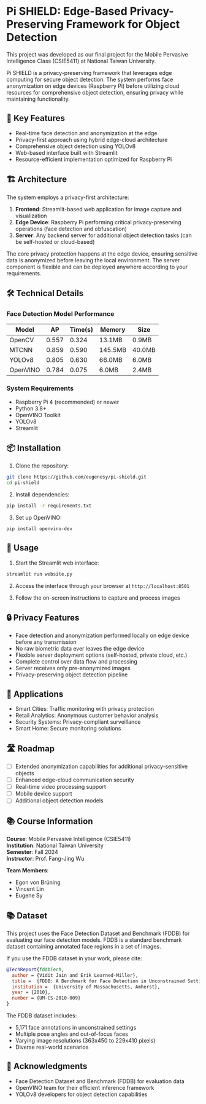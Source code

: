 # Pi SHIELD: Edge-Based Privacy-Preserving Framework for Object Detection

This project was developed as our final project for the Mobile Pervasive Intelligence Class (CSIE5411) at National Taiwan University.

Pi SHIELD is a privacy-preserving framework that leverages edge computing for secure object detection. The system performs face anonymization on edge devices (Raspberry Pi) before utilizing cloud resources for comprehensive object detection, ensuring privacy while maintaining functionality.

## 🌟 Key Features

- Real-time face detection and anonymization at the edge
- Privacy-first approach using hybrid edge-cloud architecture
- Comprehensive object detection using YOLOv8
- Web-based interface built with Streamlit
- Resource-efficient implementation optimized for Raspberry Pi

## 🏗️ Architecture

The system employs a privacy-first architecture:

1. **Frontend**: Streamlit-based web application for image capture and visualization
2. **Edge Device**: Raspberry Pi performing critical privacy-preserving operations (face detection and obfuscation)
3. **Server**: Any backend server for additional object detection tasks (can be self-hosted or cloud-based)

The core privacy protection happens at the edge device, ensuring sensitive data is anonymized before leaving the local environment. The server component is flexible and can be deployed anywhere according to your requirements.

## 🛠️ Technical Details

### Face Detection Model Performance

| Model | AP | Time(s) | Memory | Size |
|-------|-----|---------|---------|------|
| OpenCV | 0.557 | 0.324 | 13.1MB | 0.9MB |
| MTCNN | 0.859 | 0.590 | 145.5MB | 40.0MB |
| YOLOv8 | 0.805 | 0.630 | 66.0MB | 6.0MB |
| OpenVINO | 0.784 | 0.075 | 6.0MB | 2.4MB |

### System Requirements

- Raspberry Pi 4 (recommended) or newer
- Python 3.8+
- OpenVINO Toolkit
- YOLOv8
- Streamlit

## 📦 Installation

1. Clone the repository:
```bash
git clone https://github.com/eugenesy/pi-shield.git
cd pi-shield
```

2. Install dependencies:
```bash
pip install -r requirements.txt
```

3. Set up OpenVINO:
```bash
pip install openvino-dev
```

## 🚀 Usage

1. Start the Streamlit web interface:
```bash
streamlit run website.py
```

2. Access the interface through your browser at `http://localhost:8501`

3. Follow the on-screen instructions to capture and process images

## 🔒 Privacy Features

- Face detection and anonymization performed locally on edge device before any transmission
- No raw biometric data ever leaves the edge device
- Flexible server deployment options (self-hosted, private cloud, etc.)
- Complete control over data flow and processing
- Server receives only pre-anonymized images
- Privacy-preserving object detection pipeline

## 🎯 Applications

- Smart Cities: Traffic monitoring with privacy protection
- Retail Analytics: Anonymous customer behavior analysis
- Security Systems: Privacy-compliant surveillance
- Smart Home: Secure monitoring solutions

## 🛣️ Roadmap

- [ ] Extended anonymization capabilities for additional privacy-sensitive objects
- [ ] Enhanced edge-cloud communication security
- [ ] Real-time video processing support
- [ ] Mobile device support
- [ ] Additional object detection models

## 📚 Course Information

**Course**: Mobile Pervasive Intelligence (CSIE5411)  
**Institution**: National Taiwan University  
**Semester**: Fall 2024  
**Instructor**: Prof. Fang-Jing Wu

**Team Members**:
- Egon von Brüning
- Vincent Lin
- Eugene Sy

## 📚 Dataset

This project uses the Face Detection Dataset and Benchmark (FDDB) for evaluating our face detection models. FDDB is a standard benchmark dataset containing annotated face regions in a set of images.

If you use the FDDB dataset in your work, please cite:
```bibtex
@TechReport{fddbTech,
  author = {Vidit Jain and Erik Learned-Miller},
  title =  {FDDB: A Benchmark for Face Detection in Unconstrained Settings},
  institution =  {University of Massachusetts, Amherst},
  year = {2010},
  number = {UM-CS-2010-009}
}
```

The FDDB dataset includes:
- 5,171 face annotations in unconstrained settings
- Multiple pose angles and out-of-focus faces
- Varying image resolutions (363x450 to 229x410 pixels)
- Diverse real-world scenarios

## 🙏 Acknowledgments

- Face Detection Dataset and Benchmark (FDDB) for evaluation data
- OpenVINO team for their efficient inference framework
- YOLOv8 developers for object detection capabilities
